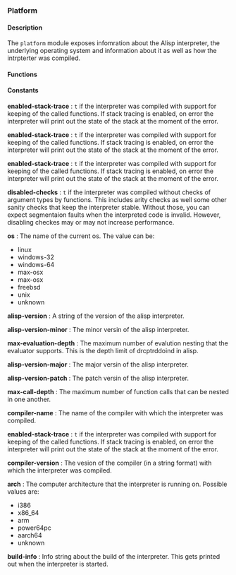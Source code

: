 ### Platform

#### Description

The `platform` module exposes infomration about the Alisp
interpreter, the underlying operating system and information about it
as well as how the intrpterter was compiled.

#### Functions

#### Constants
**enabled-stack-trace** : `t` if the interpreter was compiled with support for keeping of the
called functions. If stack tracing is enabled, on error the
interpreter will print out the state of the stack at the moment of the
error.


**enabled-stack-trace** : `t` if the interpreter was compiled with support for keeping of the
called functions. If stack tracing is enabled, on error the
interpreter will print out the state of the stack at the moment of the
error.


**enabled-stack-trace** : `t` if the interpreter was compiled with support for keeping of the
called functions. If stack tracing is enabled, on error the
interpreter will print out the state of the stack at the moment of the
error.


**disabled-checks** : `t` if the interpreter was compiled without checks of argument types
by functions. This includes arity checks as well some other sanity
checks that keep the interpreter stable. Without those, you can expect
segmentaion faults when the interpreted code is invalid. However,
disabling checkes may or may not increase performance.




**os** : The name of the current os.
The value can be:
  * linux
  * windows-32
  * windows-64
  * max-osx
  * max-osx
  * freebsd
  * unix
  * unknown


**alisp-version** : A string of the version of the alisp interpreter.


**alisp-version-minor** : The minor versin of the alisp interpreter.


**max-evaluation-depth** : The maximum number of evalution nesting that the evaluator
supports. This is the depth limit of drcptrddoind in alisp.


**alisp-version-major** : The major versin of the alisp interpreter.


**alisp-version-patch** : The patch versin of the alisp interpreter.


**max-call-depth** : The maximum number of function calls that can be nested in one another.


**compiler-name** : The name of the compiler with which the interpreter was compiled.


**enabled-stack-trace** : `t` if the interpreter was compiled with support for keeping of the
called functions. If stack tracing is enabled, on error the
interpreter will print out the state of the stack at the moment of the
error.


**compiler-version** : The vesion of the compiler (in a string format) with which the interpreter was compiled.


**arch** : The computer architecture that the interpreter is running on. 
Possible
values are:
  * i386
  * x86_64
  * arm
  * power64pc
  * aarch64
  * unknown

 

**build-info** : Info string about the build of the interpreter. This gets printed out
when the interpreter is started.


